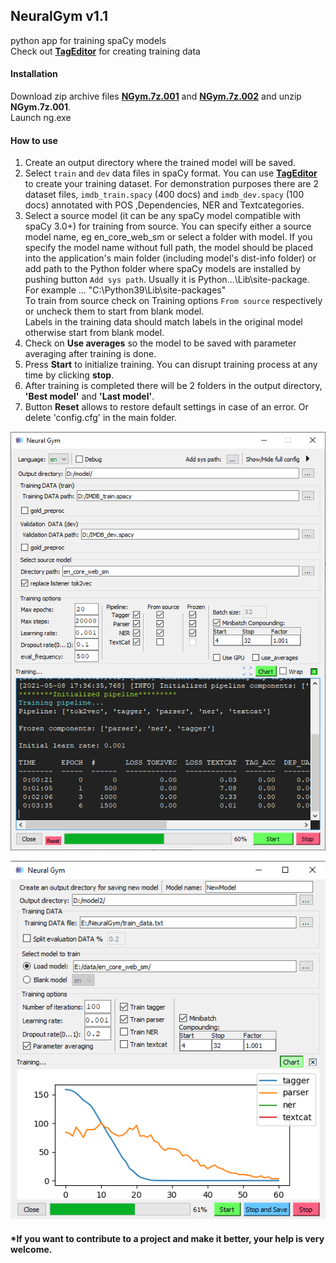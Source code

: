 ## NeuralGym v1.1
python app for training spaCy models<br/>
Check out [**TagEditor**](https://github.com/d5555/TagEditor) for creating training data
#### Installation
<!---**Option 1**: No installation required.--->
Download zip archive files [**NGym.7z.001**](https://github.com/d5555/NeuralGym/raw/master/NGym.7z.001) and  [**NGym.7z.002**](https://github.com/d5555/NeuralGym/raw/master/NGym.7z.002) and unzip **NGym.7z.001**.<br/>
Launch ng.exe <br/>
<!---**Option 2**: Download **NGym** folder with python files. Run **ng.pyw** (You will need pyqt5, spaCy and matpotlib to be installed on your PC). In this mode you can use spacy.prefer_gpu() option.<br/>--->
#### How to use
1. Create an output directory where the trained model will be saved.<br/>
2. Select `train` and `dev` data files in spaCy format. You can use [**TagEditor**](https://github.com/d5555/TagEditor) to create your training dataset. For demonstration purposes there are 2 dataset files, `imdb_train.spacy` (400 docs) and `imdb_dev.spacy` (100 docs) annotated with POS ,Dependencies, NER and Textcategories.
3. Select a source model (it can be any spaCy model compatible with spaCy 3.0+) for training from source. You can specify either a source model name, eg en_core_web_sm or select a folder with model. If you specify the model name without full path, the model should be placed into the application's main folder (including model's dist-info folder) or add path to the Python folder where spaCy models are installed by pushing button `Add sys path`. Usually it is Python...\Lib\site-package. For example ... "C:\Python39\Lib\site-packages" <br/> To train from source check on Training options `From source` respectively or uncheck them to start from blank model. <br/>Labels in the training data should match labels in the original model otherwise start from blank model. 
4. Check on **Use averages** so the model to be saved with parameter averaging after training is done.
5. Press **Start** to initialize training. You can disrupt training process at any time by clicking **stop**. 
6. After training is completed there will be 2 folders in the output directory, **'Best model'** and **'Last model'**.
7. Button **Reset** allows to restore default settings in case of an error. Or delete 'config.cfg' in the main folder.

<img src="https://github.com/d5555/NeuralGym/blob/master/NGym.png" width="550" >

![alt text](https://github.com/d5555/NeuralGym/blob/master/NGymChart.png)


#### *If you want to contribute to a project and make it better, your help is very welcome.
